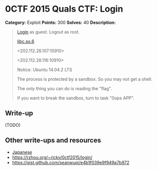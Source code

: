 # 0CTF 2015 Quals CTF: Login

**Category:** Exploit
**Points:** 300
**Solves:** 40
**Description:** 

> [Login](login) as guest. Logout as root.
>
> [libc.so.6](libc.so.6_1)
>
> <202.112.26.107:10910>
>
> <202.112.28.116:10910>
> 
> Notice: Ubuntu 14.04.2 LTS
>
> The process is protected by a sandbox. So you may not get a shell.
>
> The only thing you can do is reading the "flag".
>
> If you want to break the sandbox, turn to task "0ops APP".

## Write-up

(TODO)

## Other write-ups and resources

* [Japanese](http://charo-it.hatenablog.jp/entry/2015/03/30/115622)
* <https://rzhou.org/~ricky/0ctf2015/login/>
* <https://gist.github.com/seanwupi/e4b1f039e9f949a7b972>